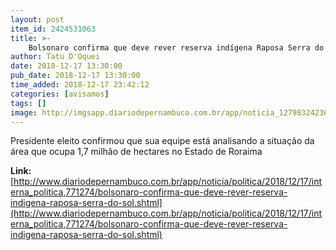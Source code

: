 ```yaml
---
layout: post
item_id: 2424531063
title: >-
    Bolsonaro confirma que deve rever reserva indígena Raposa Serra do Sol
author: Tatu D'Oquei
date: 2018-12-17 13:30:00
pub_date: 2018-12-17 13:30:00
time_added: 2018-12-17 23:42:12
categories: [avisamos]
tags: []
image: http://imgsapp.diariodepernambuco.com.br/app/noticia_127983242361/2018/12/17/771274/20181217143702281483u.jpg
---
```


Presidente eleito confirmou que sua equipe está analisando a situação da área que ocupa 1,7 milhão de hectares no Estado de Roraima

**Link:** [http://www.diariodepernambuco.com.br/app/noticia/politica/2018/12/17/interna_politica,771274/bolsonaro-confirma-que-deve-rever-reserva-indigena-raposa-serra-do-sol.shtml](http://www.diariodepernambuco.com.br/app/noticia/politica/2018/12/17/interna_politica,771274/bolsonaro-confirma-que-deve-rever-reserva-indigena-raposa-serra-do-sol.shtml)

